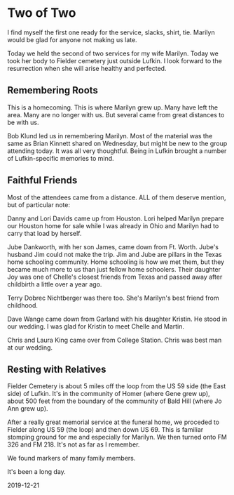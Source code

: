 # Two of Two

I find myself the first one ready for the service,
slacks, shirt, tie. Marilyn would be glad for anyone not making us late.

Today we held the second of two services for my wife Marilyn.
Today we took her body to Fielder cemetery just outside Lufkin.
I look forward to the resurrection when she will arise healthy
and perfected.

## Remembering Roots

This is a homecoming. This is where Marilyn grew up.
Many have left the area. Many are no longer with us.
But several came from great distances to be with us.

Bob Klund led us in remembering Marilyn. Most of the material
was the same as Brian Kinnett shared on Wednesday, but might be
new to the group attending today. It was all very thoughtful.
Being in Lufkin brought a number of Lufkin-specific memories to mind.

## Faithful Friends

Most of the attendees came from a distance. 
ALL of them deserve mention, but of particular note:

Danny and Lori Davids came up from Houston.
Lori helped Marilyn prepare our Houston home for sale while I was
already in Ohio and Marilyn had to carry that load by herself.

Jube Dankworth, with her son James, came down from Ft. Worth.
Jube's husband Jim could not make the trip. Jim and Jube are pillars
in the Texas home schooling community. Home schooling is how we met them,
but they became much more to us than just fellow home schoolers.
Their daughter Joy was one of Chelle's closest friends from Texas
and passed away after childbirth a little over a year ago.

Terry Dobrec Nichtberger was there too.
She's Marilyn's best friend from childhood.

Dave Wange came down from Garland with his daughter Kristin.
He stood in our wedding. I was glad for Kristin to meet Chelle and Martin.

Chris and Laura King came over from College Station.
Chris was best man at our wedding.

## Resting with Relatives

Fielder Cemetery is about 5 miles off the loop from the US 59 side
(the East side) of Lufkin. It's in the community of Homer (where Gene
grew up), about 500 feet from the boundary of the community of Bald Hill
(where Jo Ann grew up).

After a really great memorial service at the funeral home,
we proceded to Fielder along US 59 (the loop) and then down US 69.
This is familiar stomping ground for me and especially for Marilyn.
We then turned onto FM 326 and FM 218. It's not as far as I remember.

We found markers of many family members.

It's been a long day.

2019-12-21


